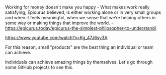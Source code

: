 Working for money doesn't make you happy - What makes work really satisfying, Epicurus believed, is either working alone or in very small groups and when it feels meaningful, when we sense that we’re helping others in some way or making things that improve the world. - https://epicurus.today/epicurus-the-simplest-philosopher-to-understand/

https://www.youtube.com/watch?v=Kg_47J6sy3A

For this reason, small "products" are the best thing an individual or team can achieve.

Individuals can achieve amazing things by themselves. Let's go through some GitHub projects to see this.
